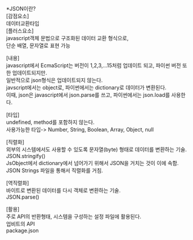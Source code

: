 *JSON이란?<br>
[감점요소] <br>
데이터교환타입<br>
[플러스요소]<br>
javascript객체 문법으로 구조화된 데이터 교환 형식으로,<br>
단순 배열, 문자열로 표현 가능<br>
  
[내용]<br>
javascript에서 EcmaScript는 버전이 1,2,3,...15처럼 업데이트 되고, 파이썬 버전 또한 업데이트되지만.<br>
일반적으로 json형식은 업데이트되지 않는다. <br>
javscript에서는 object로, 파이썬에서는 dictionary로 데이터가 변환된다.<br>
이때, json은 javascript에서 json.parse를 쓰고, 파이썬에서는 json.load를 사용한다.<br>

[타입]<br>
undefined, method를 포함하지 않는다.<br>
사용가능한 타입-> Number, String, Boolean, Array, Object, null<br>

[직렬화]<br>
외부의 시스템에서도 사용할 수 있도록 문자열(byte) 형태로 데이터를 변환하는 기술.<br>
JSON.stringify()<br>
JsObject에서 dictionary에서 넘어가기 위해서 JSON을 거치는 것이 이에 속함.<br>
JSON Strings 파일을 통해서 직렬화를 거침.<br>

[역직렬화]<br>
바이트로 변환된 데이터를 다시 객체로 변환하는 기술.<br>
JSON.parse()<br>

[활용]<br>
주로 API의 반환형태, 시스템을 구성하는 설정 파일에 활용된다.<br>
업비트의 API<br>
package.json<br>

  

  

  
